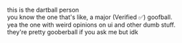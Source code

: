 this is the dartball person<br>
you know the one that's like, a major (Verified ✅) goofball.<br>
yea the one with weird opinions on ui and other dumb stuff.<br>
they're pretty gooberball if you ask me but idk
